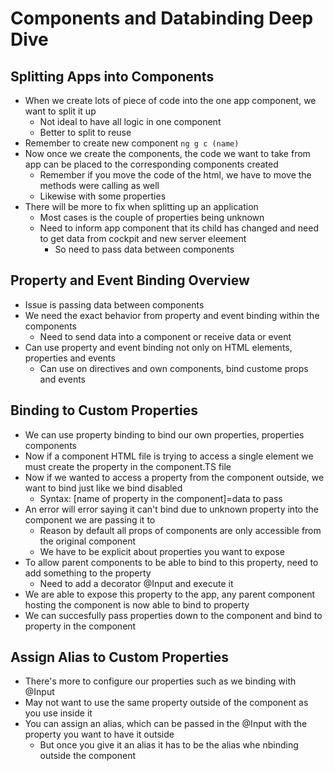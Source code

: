 # Components and Databinding Deep Dive

## Splitting Apps into Components

* When we create lots of piece of code into the one app component, we want to split it up
  * Not ideal to have all logic in one component
  * Better to split to reuse
* Remember to create new component `ng g c (name)`
* Now once we create the components, the code we want to take from app can be placed to the corresponding components created
  * Remember if you move the code of the html, we have to move the methods were calling as well
  * Likewise with some properties
* There will be more to fix when splitting up an application
  * Most cases is the couple of properties being unknown
  * Need to inform app component that its child has changed and need to get data from cockpit and new server eleement
    * So need to pass data between components

## Property and Event Binding Overview
* Issue is passing data between components
* We need the exact behavior from property and event binding within the components
  * Need to send data into a component or receive data or event
* Can use property and event binding not only on HTML elements, properties and events
  * Can use on directives and own components, bind custome props and events

## Binding to Custom Properties
* We can use property binding to bind our own properties, properties components
* Now if a component HTML file is trying to access a single element we must create the property in the component.TS file
* Now if we wanted to access a property from the component outside, we want to bind just like we bind disabled
  * Syntax: [name of property in the component]=data to pass
* An error will error saying it can't bind due to unknown property into the component we are passing it to
  * Reason by default all props of components are only accessible from the original component
  * We have to be explicit about properties you want to expose
* To allow parent components to be able to bind to this property, need to add something to the property
  * Need to add a decorator @Input and execute it
* We are able to expose this property to the app, any parent component hosting the component is now able to bind to property
* We can succesfully pass properties down to the component and bind to property in the component

## Assign Alias to Custom Properties
* There's more to configure our properties such as we binding with @Input
* May not want to use the same property outside of the component as you use inside it
* You can assign an alias, which can be passed in the @Input with the property you want to have it outside
  * But once you give it an alias it has to be the alias whe nbinding outside the component
